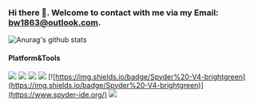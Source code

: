 ### Hi there 👋. Welcome to contact with me via my Email: bw1863@outlook.com.
![Anurag's github stats](https://github-readme-stats.vercel.app/api?username=Aegis1863&show_icons=true)

#### Platform&Tools
[![](https://img.shields.io/badge/Windows-11-2376bc?style=flat-square&logo=windows&logoColor=ffffff)](https://www.microsoft.com/windows/get-windows-11)
[![](https://img.shields.io/badge/-Python-3776AB?style=flat-square&logo=python&logoColor=ffffff)](https://www.python.org/)
[![](https://img.shields.io/badge/-MySQL-003545?style=flat-square&logo=mysql&logoColor=whit)](https://mariadb.com/)
[![](https://img.shields.io/badge/-Git-f05032?style=flat-square&logo=git&logoColor=white)](https://git-scm.com/)
[![https://img.shields.io/badge/Spyder%20-V4-brightgreen](https://img.shields.io/badge/Spyder%20-V4-brightgreen)](https://www.spyder-ide.org/)
[![](https://img.shields.io/badge/IDE-Visual%20Studio%20Code-blue?style=flat-square&logo=VS-studio-code&logoColor=ffffff)](https://code.visualstudio.com/)

